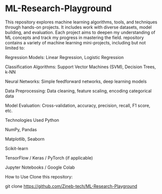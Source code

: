 # ML-Research-Playground
This repository explores machine learning algorithms, tools, and techniques through hands-on projects. It includes work with diverse datasets, model building, and evaluation. Each project aims to deepen my understanding of ML concepts and track my progress in mastering the field.
repository contains a variety of machine learning mini-projects, including but not limited to:

Regression Models: Linear Regression, Logistic Regression

Classification Algorithms: Support Vector Machines (SVM), Decision Trees, k-NN

Neural Networks: Simple feedforward networks, deep learning models

Data Preprocessing: Data cleaning, feature scaling, encoding categorical data

Model Evaluation: Cross-validation, accuracy, precision, recall, F1 score, etc.

Technologies Used
Python

NumPy, Pandas

Matplotlib, Seaborn

Scikit-learn

TensorFlow / Keras / PyTorch (if applicable)

Jupyter Notebooks / Google Colab

How to Use
Clone this repository:

git clone https://github.com/Zineb-tech/ML-Research-Playground










